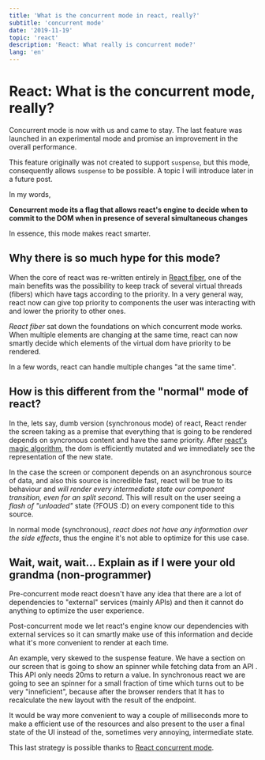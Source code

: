 ```yaml
---
title: 'What is the concurrent mode in react, really?'
subtitle: 'concurrent mode'
date: '2019-11-19'
topic: 'react'
description: 'React: What really is concurrent mode?'
lang: 'en'
---
```


# React: What is the concurrent mode, really?

Concurrent mode is now with us and came to stay. The last feature was launched in an experimental mode and promise an improvement in the overall performance.

This feature originally was not created to support `suspense`, but this mode, consequently allows `suspense` to be possible. A topic I will introduce later in a future post.

In my words,

**Concurrent mode its a flag that allows react's engine to decide when to commit to the DOM when in presence of several simultaneous changes**

In essence, this mode makes react smarter.

## Why there is so much hype for this mode?

When the core of react was re-written entirely in [React fiber](https://github.com/acdlite/react-fiber-architecture), one of the main benefits was the possibility to keep track of several virtual threads (fibers) which have tags according to the priority. In a very general way, react now can give top priority to components the user was interacting with and lower the priority to other ones.

_React fiber_ sat down the foundations on which concurrent mode works. When multiple elements are changing at the same time, react can now smartly decide which elements of the virtual dom have priority to be rendered.

In a few words, react can handle multiple changes "at the same time".

## How is this different from the "normal" mode of react?

In the, lets say, dumb version (synchronous mode) of react, React render the screen taking as a premise that everything that is going to be rendered depends on syncronous content and have the same priority. After [react's magic algorithm](https://reactjs.org/docs/reconciliation.html), the dom is efficiently mutated and we immediately see the representation of the new state.

In the case the screen or component depends on an asynchronous source of data, and also this source is incredible fast, react will be true to its behaviour and _will render every intermediate state our component transition, even for an split second_. This will result on the user seeing a _flash of "unloaded"_ state (?FOUS :D) on every component tide to this source.

In normal mode (synchronous), _react does not have any information over the side effects_, thus the engine it's not able to optimize for this use case.

## Wait, wait, wait... Explain as if I were your old grandma (non-programmer)

Pre-concurrent mode react doesn't have any idea that there are a lot of dependencies to "external" services (mainly APIs) and then it cannot do anything to optimize the user experience.

Post-concurrent mode we let react's engine know our dependencies with external services so it can smartly make use of this information and decide what it's more convenient to render at each time.

An example, very skewed to the suspense feature. We have a section on our screen that is going to show an spinner while fetching data from an API . This API only needs 20ms to return a value. In synchronous react we are going to see an spinner for a small fraction of time which turns out to be very "inneficient", because after the browser renders that It has to recalculate the new layout with the result of the endpoint.

It would be way more convenient to way a couple of milliseconds more to make a efficient use of the resources and also present to the user a final state of the UI instead of the, sometimes very annoying, intermediate state.

This last strategy is possible thanks to [React concurrent mode](https://reactjs.org/docs/concurrent-mode-intro.html).
